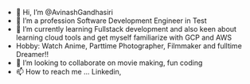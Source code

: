 - 👋 Hi, I’m @AvinashGandhasiri
- 👀 I’m a profession Software Development Engineer in Test
- 🌱 I’m currently learning Fullstack development and also keen about learning cloud tools and get myself familiarize with GCP and AWS
- Hobby: Watch Anime, Parttime Photographer, Filmmaker and fulltime Dreamer!!
- 💞️ I’m looking to collaborate on movie making, fun coding
- 📫 How to reach me ... Linkedin, 

<!---
AvinashGandhasiri/AvinashGandhasiri is a ✨ special ✨ repository because its `README.md` (this file) appears on your GitHub profile.
You can click the Preview link to take a look at your changes.
--->
